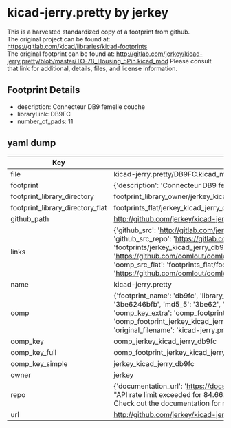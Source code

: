 # kicad-jerry.pretty by jerkey  
This is a harvested standardized copy of a footprint from github.  
The original project can be found at:  
https://gitlab.com/kicad/libraries/kicad-footprints  
The original footprint can be found at:
http://gitlab.com/jerkey/kicad-jerry.pretty/blob/master/TO-78_Housing_5Pin.kicad_mod
Please consult that link for additional, details, files, and license information.  
## Footprint Details
* description: Connecteur DB9 femelle couche  
* libraryLink: DB9FC  
* number_of_pads: 11  
## yaml dump  
| Key | Value |  
| --- | --- |  
| file | kicad-jerry.pretty/DB9FC.kicad_mod |  
| footprint | {'description': 'Connecteur DB9 femelle couche', 'libraryLink': 'DB9FC', 'number_of_pads': 11} |  
| footprint_library_directory | footprint_library_owner/jerkey_kicad-jerry.pretty |  
| footprint_library_directory_flat | footprints_flat/jerkey_kicad_jerry_db9fc/working |  
| github_path | http://github.com/jerkey/kicad-jerry.pretty/blob/master/DB9FC.kicad_mod |  
| links | {'github_src': 'http://gitlab.com/jerkey/kicad-jerry.pretty/blob/master/TO-78_Housing_5Pin.kicad_mod', 'github_src_repo': 'https://gitlab.com/kicad/libraries/kicad-footprints', 'oomp_bot': 'footprints/jerkey_kicad_jerry_db9fc/working', 'oomp_bot_github': 'https://github.com/oomlout/oomlout_oomp_footprint_bot/tree/main/footprints/jerkey_kicad_jerry_db9fc/working', 'oomp_src_flat': 'footprints_flat/footprints_flat/jerkey_kicad_jerry_db9fc/working', 'oomp_src_flat_github': 'https://github.com/oomlout/oomlout_oomp_footprint_src/tree/main/footprints_flat/jerkey_kicad_jerry_db9fc/working'} |  
| name | kicad-jerry.pretty |  
| oomp | {'footprint_name': 'db9fc', 'library_name': 'kicad_jerry', 'md5': '3be6246bfb8fe3370ece73ec221a2d76', 'md5_10': '3be6246bfb', 'md5_5': '3be62', 'md5_6': '3be624', 'oomp_key': 'oomp_jerkey_kicad_jerry_db9fc', 'oomp_key_extra': 'oomp_footprint_jerkey_kicad_jerry_db9fc', 'oomp_key_full': 'oomp_footprint_jerkey_kicad_jerry_db9fc_3be624', 'oomp_key_simple': 'jerkey_kicad_jerry_db9fc', 'original_filename': 'kicad-jerry.pretty/DB9FC.kicad_mod', 'owner_name': 'jerkey'} |  
| oomp_key | oomp_jerkey_kicad_jerry_db9fc |  
| oomp_key_full | oomp_footprint_jerkey_kicad_jerry_db9fc |  
| oomp_key_simple | jerkey_kicad_jerry_db9fc |  
| owner | jerkey |  
| repo | {'documentation_url': 'https://docs.github.com/rest/overview/resources-in-the-rest-api#rate-limiting', 'message': "API rate limit exceeded for 84.66.173.59. (But here's the good news: Authenticated requests get a higher rate limit. Check out the documentation for more details.)"} |  
| url | http://github.com/jerkey/kicad-jerry.pretty |  

